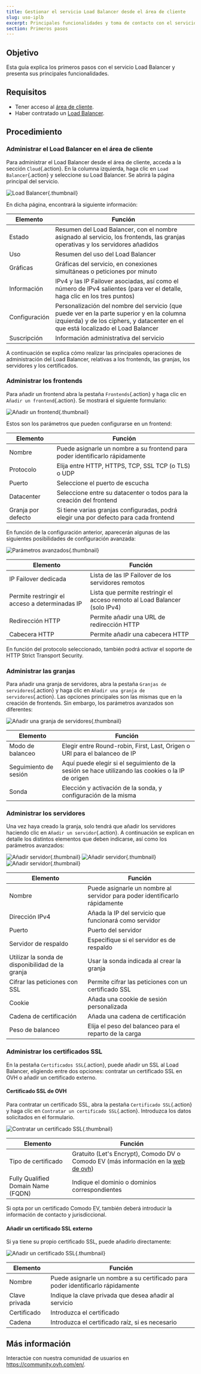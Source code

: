 ```yaml
---
title: Gestionar el servicio Load Balancer desde el área de cliente
slug: uso-iplb
excerpt: Principales funcionalidades y toma de contacto con el servicio Load Balancer en el área de cliente
section: Primeros pasos
---
```


## Objetivo
Esta guía explica los primeros pasos con el servicio Load Balancer y presenta sus principales funcionalidades.

## Requisitos
- Tener acceso al [área de cliente](https://www.ovh.com/manager/).
- Haber contratado un [Load Balancer](https://www.ovh.com/world/es/soluciones/load-balancer/).

## Procedimiento

### Administrar el Load Balancer en el área de cliente
Para administrar el Load Balancer desde el área de cliente, acceda a la sección `Cloud`{.action}. En la columna izquierda, haga clic en `Load Balancer`{.action} y seleccione su Load Balancer. Se abrirá la página principal del servicio.

![Load Balancer](images/lbip-main.png){.thumbnail}

En dicha página, encontrará la siguiente información:

|Elemento|Función|
|---|---|
|Estado|Resumen del Load Balancer, con el nombre asignado al servicio, los frontends, las granjas operativas y los servidores añadidos|
|Uso|Resumen del uso del Load Balancer|
|Gráficas|Gráficas del servicio, en conexiones simultáneas o peticiones por minuto|
|Información|IPv4 y las IP Failover asociadas, así como el número de IPv4 salientes (para ver el detalle, haga clic en los tres puntos)|
|Configuración|Personalización del nombre del servicio (que puede ver en la parte superior y en la columna izquierda) y de los ciphers, y datacenter en el que está localizado el Load Balancer|
|Suscripción|Información administrativa del servicio|


A continuación se explica cómo realizar las principales operaciones de administración del Load Balancer, relativas a los frontends, las granjas, los servidores y los certificados.


### Administrar los frontends

Para añadir un frontend abra la pestaña `Frontends`{.action} y haga clic en `Añadir un frontend`{.action}. Se mostrará el siguiente formulario:


![Añadir un frontend](images/iplb-add-front-end.png){.thumbnail}

Estos son los parámetros que pueden configurarse en un frontend:


|Elemento|Función|
|---|---|
|Nombre|Puede asignarle un nombre a su frontend para poder identificarlo rápidamente|
|Protocolo|Elija entre HTTP, HTTPS, TCP, SSL TCP (o TLS) o UDP|
|Puerto|Seleccione el puerto de escucha|
|Datacenter|Seleccione entre su datacenter o todos para la creación del frontend|
|Granja por defecto |Si tiene varias granjas configuradas, podrá elegir una por defecto para cada frontend|

En función de la configuración anterior, aparecerán algunas de las siguientes posibilidades de configuración avanzada:


![Parámetros avanzados](images/advanced_frontend.png){.thumbnail}

|Elemento|Función|
|---|---|
|IP Failover dedicada|Lista de las IP Failover de los servidores remotos|
|Permite restringir el acceso a determinadas IP|Lista que permite restringir el acceso remoto al Load Balancer (solo IPv4)|
|Redirección HTTP|Permite añadir una URL de redirección HTTP|
|Cabecera HTTP|Permite añadir una cabecera HTTP|

En función del protocolo seleccionado, también podrá activar el soporte de HTTP Strict Transport Security.


### Administrar las granjas
Para añadir una granja de servidores, abra la pestaña `Granjas de servidores`{.action} y haga clic en `Añadir una granja de servidores`{.action}. Las opciones principales son las mismas que en la creación de frontends. Sin embargo, los parámetros avanzados son diferentes:


![Añadir una granja de servidores](images/iplb-cluster-adv.png){.thumbnail}

|Elemento|Función|
|---|---|
|Modo de balanceo|Elegir entre Round-robin, First, Last, Origen o URI para el balanceo de IP|
|Seguimiento de sesión|Aquí puede elegir si el seguimiento de la sesión se hace utilizando las cookies o la IP de origen|
|Sonda|Elección y activación de la sonda, y configuración de la misma|


### Administrar los servidores
Una vez haya creado la granja, solo tendrá que añadir los servidores haciendo clic en `Añadir un servidor`{.action}. A continuación se explican en detalle los distintos elementos que deben indicarse, así como los parámetros avanzados:


![Añadir servidor](images/iplb-cluster-add-server.png){.thumbnail}
![Añadir servidor](images/iplb-cluster-add-server-1.png){.thumbnail}
![Añadir servidor](images/iplb-cluster-add-server-2.png){.thumbnail}


|Elemento|Función|
|---|---|
|Nombre|Puede asignarle un nombre al servidor para poder identificarlo rápidamente|
|Dirección IPv4|Añada la IP del servicio que funcionará como servidor|
|Puerto|Puerto del servidor|
|Servidor de respaldo|Especifique si el servidor es de respaldo|
|Utilizar la sonda de disponibilidad de la granja|Usar la sonda indicada al crear la granja|
|Cifrar las peticiones con SSL|Permite cifrar las peticiones con un certificado SSL|
|Cookie|Añada una cookie de sesión personalizada|
|Cadena de certificación|Añada una cadena de certificación|
|Peso de balanceo|Elija el peso del balanceo para el reparto de la carga|


### Administrar los certificados SSL
En la pestaña `Certificados SSL`{.action}, puede añadir un SSL al Load Balancer, eligiendo entre dos opciones: contratar un certificado SSL en OVH o añadir un certificado externo.

#### Certificado SSL de OVH
Para contratar un certificado SSL, abra la pestaña `Certificado SSL`{.action} y haga clic en `Contratar un certificado SSL`{.action}. Introduzca los datos solicitados en el formulario.


![Contratar un certificado SSL](images/iplb-order-ssl.png){.thumbnail}


|Elemento|Función|
|---|---|
|Tipo de certificado|Gratuito (Let's Encrypt), Comodo DV o Comodo EV (más información en la [web de ovh](https://www.ovhcloud.com/es/web-hosting/options/ssl/))|
|Fully Qualified Domain Name (FQDN)|Indique el dominio o dominios correspondientes|

Si opta por un certificado Comodo EV, también deberá introducir la información de contacto y jurisdiccional.

#### Añadir un certificado SSL externo
Si ya tiene su propio certificado SSL, puede añadirlo directamente:


![Añadir un certificado SSL](images/iplb-add-ssl.png){.thumbnail}


|Elemento|Función|
|---|---|
|Nombre|Puede asignarle un nombre a su certificado para poder identificarlo rápidamente|
|Clave privada|Indique la clave privada que desea añadir al servicio|
|Certificado|Introduzca el certificado|
|Cadena|Introduzca el certificado raíz, si es necesario|


## Más información

Interactúe con nuestra comunidad de usuarios en <https://community.ovh.com/en/>.
